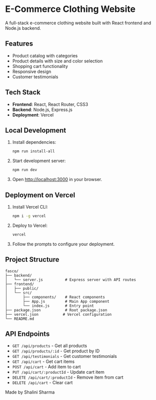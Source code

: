 # E-Commerce Clothing Website

A full-stack e-commerce clothing website built with React frontend and Node.js backend.

## Features

- Product catalog with categories
- Product details with size and color selection
- Shopping cart functionality
- Responsive design
- Customer testimonials

## Tech Stack

- **Frontend**: React, React Router, CSS3
- **Backend**: Node.js, Express.js
- **Deployment**: Vercel

## Local Development

1. Install dependencies:
   ```bash
   npm run install-all
   ```

2. Start development server:
   ```bash
   npm run dev
   ```

3. Open [http://localhost:3000](http://localhost:3000) in your browser.

## Deployment on Vercel

1. Install Vercel CLI:
   ```bash
   npm i -g vercel
   ```

2. Deploy to Vercel:
   ```bash
   vercel
   ```

3. Follow the prompts to configure your deployment.

## Project Structure

```
fasco/
├── backend/
│   └── server.js          # Express server with API routes
├── frontend/
│   ├── public/
│   └── src/
│       ├── components/    # React components
│       ├── App.js         # Main App component
│       └── index.js       # Entry point
├── package.json           # Root package.json
├── vercel.json           # Vercel configuration
└── README.md
```

## API Endpoints

- `GET /api/products` - Get all products
- `GET /api/products/:id` - Get product by ID
- `GET /api/testimonials` - Get customer testimonials
- `GET /api/cart` - Get cart items
- `POST /api/cart` - Add item to cart
- `PUT /api/cart/:productId` - Update cart item
- `DELETE /api/cart/:productId` - Remove item from cart
- `DELETE /api/cart` - Clear cart

Made by Shalini Sharma
